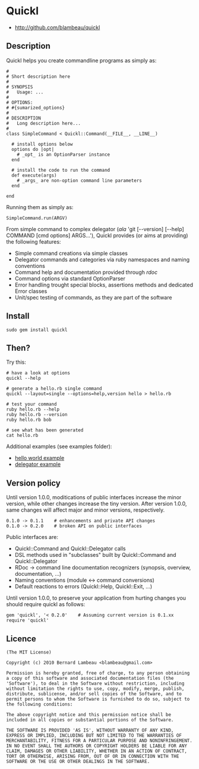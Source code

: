 # Quickl

* http://github.com/blambeau/quickl

## Description

Quickl helps you create commandline programs as simply as:

    #
    # Short description here
    #
    # SYNOPSIS
    #   Usage: ...
    #
    # OPTIONS:
    # #{sumarized_options}
    #
    # DESCRIPTION
    #   Long description here...
    #
    class SimpleCommand < Quickl::Command(__FILE__, __LINE__)
    
      # install options below
      options do |opt|
        # _opt_ is an OptionParser instance
      end
      
      # install the code to run the command
      def execute(args)
        # _args_ are non-option command line parameters
      end
    
    end
    
Running them as simply as:

    SimpleCommand.run(ARGV)
    
From simple command to complex delegator (_ala_ 'git [--version] [--help] COMMAND [cmd options] ARGS...'), Quickl provides (or aims at providing) the following features:

* Simple command creations via simple classes
* Delegator commands and categories via ruby namespaces and naming conventions
* Command help and documentation provided through _rdoc_
* Command options via standard OptionParser
* Error handling trought special blocks, assertions methods and dedicated Error classes
* Unit/spec testing of commands, as they are part of the software

## Install

    sudo gem install quickl

## Then?

Try this:

    # have a look at options
    quickl --help
  
    # generate a hello.rb single command
    quickl --layout=single --options=help,version hello > hello.rb
  
    # test your command
    ruby hello.rb --help
    ruby hello.rb --version
    ruby hello.rb bob
  
    # see what has been generated
    cat hello.rb
  
Additional examples (see examples folder):

* [hello world example](https://github.com/blambeau/quickl/blob/master/examples/hello_world)
* [delegator example](https://github.com/blambeau/quickl/blob/master/examples/delegator)

## Version policy

Until version 1.0.0, moditications of public interfaces increase the minor version, while other changes increase the tiny version. After version 1.0.0, same changes will affect major and minor versions, respectively.

    0.1.0 -> 0.1.1    # enhancements and private API changes
    0.1.0 -> 0.2.0    # broken API on public interfaces
    
Public interfaces are:

* Quickl::Command and Quickl::Delegator calls
* DSL methods used in "subclasses" built by Quickl::Command and Quickl::Delegator
* RDoc -> command line documentation recognizers (synopsis, overview, documentation, ...)
* Naming conventions (module <-> command conversions)
* Default reactions to errors (Quickl::Help, Quickl::Exit, ...)

Until version 1.0.0, to preserve your application from hurting changes you should require quickl as follows:

    gem 'quickl', '< 0.2.0'    # Assuming current version is 0.1.xx
    require 'quickl'

## Licence

    (The MIT License)

    Copyright (c) 2010 Bernard Lambeau <blambeau@gmail.com>

    Permission is hereby granted, free of charge, to any person obtaining
    a copy of this software and associated documentation files (the
    'Software'), to deal in the Software without restriction, including
    without limitation the rights to use, copy, modify, merge, publish,
    distribute, sublicense, and/or sell copies of the Software, and to
    permit persons to whom the Software is furnished to do so, subject to
    the following conditions:

    The above copyright notice and this permission notice shall be
    included in all copies or substantial portions of the Software.

    THE SOFTWARE IS PROVIDED 'AS IS', WITHOUT WARRANTY OF ANY KIND,
    EXPRESS OR IMPLIED, INCLUDING BUT NOT LIMITED TO THE WARRANTIES OF
    MERCHANTABILITY, FITNESS FOR A PARTICULAR PURPOSE AND NONINFRINGEMENT.
    IN NO EVENT SHALL THE AUTHORS OR COPYRIGHT HOLDERS BE LIABLE FOR ANY
    CLAIM, DAMAGES OR OTHER LIABILITY, WHETHER IN AN ACTION OF CONTRACT,
    TORT OR OTHERWISE, ARISING FROM, OUT OF OR IN CONNECTION WITH THE
    SOFTWARE OR THE USE OR OTHER DEALINGS IN THE SOFTWARE.
